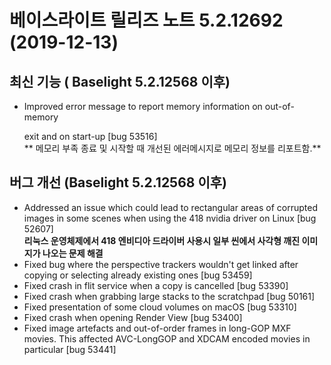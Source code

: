 # 베이스라이트 릴리즈 노트 5.2.12692 (2019-12-13)

## 최신 기능 ( Baselight 5.2.12568 이후)

*   Improved error message to report memory information on out-of-memory

    exit and on start-up \[bug 53516]\
    **   메모리 부족 종료 및 시작할 때  개선된 에러메시지로 메모리 정보를 리포트함.**

## 버그 개선 (Baselight 5.2.12568 이후)

* Addressed an issue which could lead to rectangular areas of corrupted images in some scenes when using the 418 nvidia driver on Linux \[bug 52607]\
  **리눅스 운영체제에서 418 엔비디아 드라이버 사용시 일부 씬에서 사각형 깨진 이미지가 나오는 문제 해결**
* Fixed bug where the perspective trackers wouldn't get linked after copying or selecting already existing ones \[bug 53459]
* Fixed crash in flit service when a copy is cancelled \[bug 53390]
* Fixed crash when grabbing large stacks to the scratchpad \[bug 50161]
* Fixed presentation of some cloud volumes on macOS \[bug 53310]
* Fixed crash when opening Render View \[bug 53400]
* Fixed image artefacts and out-of-order frames in long-GOP MXF movies. This affected AVC-LongGOP and XDCAM encoded movies in particular \[bug 53441]
